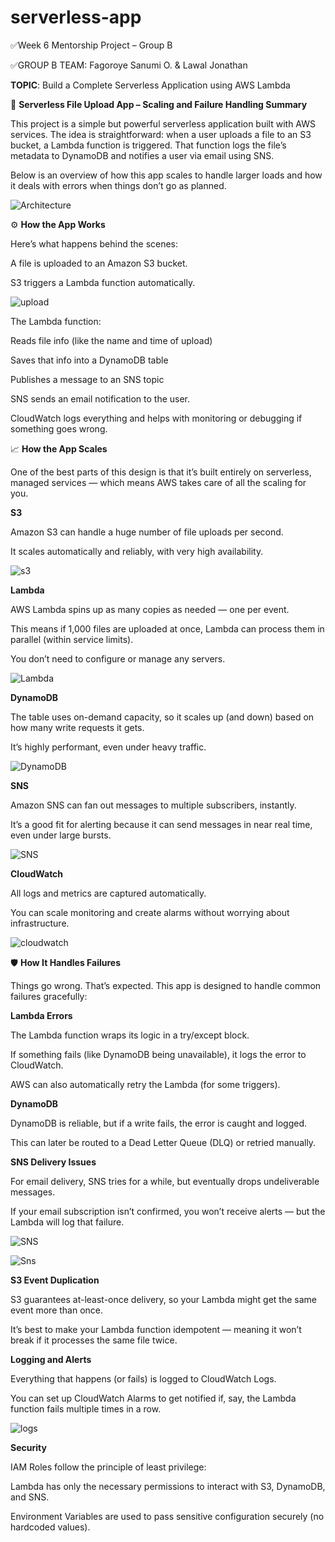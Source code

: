 # serverless-app
✅Week 6 Mentorship Project – Group B

✅GROUP B TEAM: Fagoroye Sanumi O.
                 & Lawal Jonathan
               
**TOPIC**: Build a Complete Serverless Application using AWS Lambda


📄 **Serverless File Upload App – Scaling and Failure Handling Summary**

This project is a simple but powerful serverless application built with AWS services. The idea is straightforward: when a user uploads a file to an S3 bucket, a Lambda function is triggered. That function logs the file’s metadata to DynamoDB and notifies a user via email using SNS.

Below is an overview of how this app scales to handle larger loads and how it deals with errors when things don’t go as planned.

![Architecture](images/serverless_app.png)

⚙️ **How the App Works**

Here’s what happens behind the scenes:

A file is uploaded to an Amazon S3 bucket.

S3 triggers a Lambda function automatically.

![upload](<images/Screenshot 2025-06-19 222648.png>)

The Lambda function:

Reads file info (like the name and time of upload)

Saves that info into a DynamoDB table

Publishes a message to an SNS topic

SNS sends an email notification to the user.

CloudWatch logs everything and helps with monitoring or debugging if something goes wrong.

📈 **How the App Scales**

One of the best parts of this design is that it’s built entirely on serverless, managed services — which means AWS takes care of all the scaling for you.

**S3**

Amazon S3 can handle a huge number of file uploads per second.

It scales automatically and reliably, with very high availability.

![s3](<images/Screenshot 2025-06-19 222814.png>)

**Lambda**

AWS Lambda spins up as many copies as needed — one per event.

This means if 1,000 files are uploaded at once, Lambda can process them in parallel (within service limits).

You don’t need to configure or manage any servers.

![Lambda](<images/Screenshot 2025-06-19 144007.png>)

**DynamoDB**

The table uses on-demand capacity, so it scales up (and down) based on how many write requests it gets.

It’s highly performant, even under heavy traffic.

![DynamoDB](<images/Screenshot 2025-06-19 143916.png>)

**SNS**

Amazon SNS can fan out messages to multiple subscribers, instantly.

It’s a good fit for alerting because it can send messages in near real time, even under large bursts.

![SNS](<images/Screenshot 2025-06-29 102555.png>)

**CloudWatch**

All logs and metrics are captured automatically.

You can scale monitoring and create alarms without worrying about infrastructure.

![cloudwatch](<images/Screenshot 2025-06-19 223005.png>)

🛡 **How It Handles Failures**

Things go wrong. That’s expected. This app is designed to handle common failures gracefully:

**Lambda Errors**

The Lambda function wraps its logic in a try/except block.

If something fails (like DynamoDB being unavailable), it logs the error to CloudWatch.

AWS can also automatically retry the Lambda (for some triggers).

**DynamoDB**

DynamoDB is reliable, but if a write fails, the error is caught and logged.

This can later be routed to a Dead Letter Queue (DLQ) or retried manually.

**SNS Delivery Issues**

For email delivery, SNS tries for a while, but eventually drops undeliverable messages.

If your email subscription isn’t confirmed, you won’t receive alerts — but the Lambda will log that failure.

![SNS](<images/Screenshot 2025-06-19 143421.png>)

![Sns](<images/Screenshot 2025-06-29 102519.png>)

**S3 Event Duplication**

S3 guarantees at-least-once delivery, so your Lambda might get the same event more than once.

It’s best to make your Lambda function idempotent — meaning it won’t break if it processes the same file twice.

**Logging and Alerts**

Everything that happens (or fails) is logged to CloudWatch Logs.

You can set up CloudWatch Alarms to get notified if, say, the Lambda function fails multiple times in a row.

![logs](<images/Screenshot 2025-06-19 223715.png>)

**Security**

IAM Roles follow the principle of least privilege:

Lambda has only the necessary permissions to interact with S3, DynamoDB, and SNS.

Environment Variables are used to pass sensitive configuration securely (no hardcoded values).

